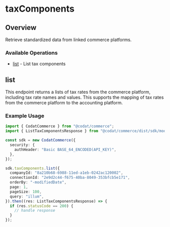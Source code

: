 # taxComponents

## Overview

Retrieve standardized data from linked commerce platforms.

### Available Operations

* [list](#list) - List tax components

## list

This endpoint returns a lists of tax rates from the commerce platform, including tax rate names and values. This supports the mapping of tax rates from the commerce platform to the accounting platform.

### Example Usage

```typescript
import { CodatCommerce } from "@codat/commerce";
import { ListTaxComponentsResponse } from "@codat/commerce/dist/sdk/models/operations";

const sdk = new CodatCommerce({
  security: {
    authHeader: "Basic BASE_64_ENCODED(API_KEY)",
  },
});

sdk.taxComponents.list({
  companyId: "8a210b68-6988-11ed-a1eb-0242ac120002",
  connectionId: "2e9d2c44-f675-40ba-8049-353bfcb5e171",
  orderBy: "-modifiedDate",
  page: 1,
  pageSize: 100,
  query: "illum",
}).then((res: ListTaxComponentsResponse) => {
  if (res.statusCode == 200) {
    // handle response
  }
});
```
